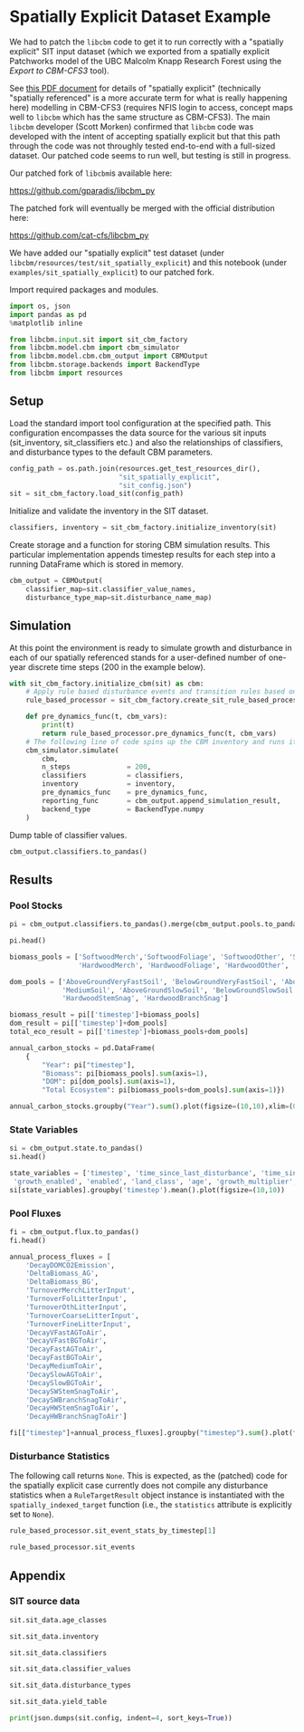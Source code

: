 # Spatially Explicit Dataset Example

We had to patch the `libcbm` code to get it to run correctly with a "spatially explicit" SIT input dataset (which we exported from a spatially explicit Patchworks model of the UBC Malcolm Knapp Research Forest using the _Export to CBM-CFS3_ tool).


See [this PDF document](https://carbon.nfis.org/cbm/downloadFile.action?file_id=1745) for details of "spatially explicit" (technically "spatially referenced" is a more accurate term for what is really happening here) modelling in CBM-CFS3 (requires NFIS login to access, concept maps well to `libcbm` which has the same structure as CBM-CFS3). The main `libcbm` developer (Scott Morken) confirmed that `libcbm` code was developed with the intent of accepting spatially explicit but that this path through the code was not throughly tested end-to-end with a full-sized dataset. Our patched code seems to run well, but testing is still in progress.

Our patched fork of `libcbm`is available here:

https://github.com/gparadis/libcbm_py

The patched fork will eventually be merged with the official distribution here:

https://github.com/cat-cfs/libcbm_py

We have added our "spatially explicit" test dataset (under `libcbm/resources/test/sit_spatially_explicit`) and this notebook (under `examples/sit_spatially_explicit`) to our patched fork.

Import required packages and modules.


```python
import os, json
import pandas as pd
%matplotlib inline
```


```python
from libcbm.input.sit import sit_cbm_factory
from libcbm.model.cbm import cbm_simulator
from libcbm.model.cbm.cbm_output import CBMOutput
from libcbm.storage.backends import BackendType
from libcbm import resources
```

## Setup
Load the standard import tool configuration at the specified path.  This configuration encompasses the data source for the various sit inputs (sit_inventory, sit_classifiers etc.) and also the relationships of classifiers, and disturbance types to the default CBM parameters.


```python
config_path = os.path.join(resources.get_test_resources_dir(),
                           "sit_spatially_explicit",
                           "sit_config.json")
sit = sit_cbm_factory.load_sit(config_path)
```

Initialize and validate the inventory in the SIT dataset.


```python
classifiers, inventory = sit_cbm_factory.initialize_inventory(sit)
```

Create storage and a function for storing CBM simulation results.  This particular implementation appends timestep results for each step into a running DataFrame which is stored in memory.


```python
cbm_output = CBMOutput(
    classifier_map=sit.classifier_value_names,
    disturbance_type_map=sit.disturbance_name_map)
```

## Simulation

At this point the environment is ready to simulate growth and disturbance in each of our spatially referenced stands for a user-defined number of one-year discrete time steps (200 in the example below).


```python
with sit_cbm_factory.initialize_cbm(sit) as cbm:
    # Apply rule based disturbance events and transition rules based on the SIT input
    rule_based_processor = sit_cbm_factory.create_sit_rule_based_processor(sit, cbm)

    def pre_dynamics_func(t, cbm_vars):
        print(t)
        return rule_based_processor.pre_dynamics_func(t, cbm_vars)
    # The following line of code spins up the CBM inventory and runs it through 200 timesteps.
    cbm_simulator.simulate(
        cbm,
        n_steps              = 200,
        classifiers          = classifiers,
        inventory            = inventory,
        pre_dynamics_func    = pre_dynamics_func,
        reporting_func       = cbm_output.append_simulation_result,
        backend_type         = BackendType.numpy
    )
```

Dump table of classifier values.


```python
cbm_output.classifiers.to_pandas()
```
## Results

### Pool Stocks


```python
pi = cbm_output.classifiers.to_pandas().merge(cbm_output.pools.to_pandas(), left_on=["identifier", "timestep"], right_on=["identifier", "timestep"])
```


```python
pi.head()
```
```python
biomass_pools = ['SoftwoodMerch','SoftwoodFoliage', 'SoftwoodOther', 'SoftwoodCoarseRoots', 'SoftwoodFineRoots',
                 'HardwoodMerch', 'HardwoodFoliage', 'HardwoodOther', 'HardwoodCoarseRoots', 'HardwoodFineRoots']

dom_pools = ['AboveGroundVeryFastSoil', 'BelowGroundVeryFastSoil', 'AboveGroundFastSoil', 'BelowGroundFastSoil',
             'MediumSoil', 'AboveGroundSlowSoil', 'BelowGroundSlowSoil', 'SoftwoodStemSnag', 'SoftwoodBranchSnag',
             'HardwoodStemSnag', 'HardwoodBranchSnag']

biomass_result = pi[['timestep']+biomass_pools]
dom_result = pi[['timestep']+dom_pools]
total_eco_result = pi[['timestep']+biomass_pools+dom_pools]

annual_carbon_stocks = pd.DataFrame(
    {
        "Year": pi["timestep"],
        "Biomass": pi[biomass_pools].sum(axis=1),
        "DOM": pi[dom_pools].sum(axis=1),
        "Total Ecosystem": pi[biomass_pools+dom_pools].sum(axis=1)})

annual_carbon_stocks.groupby("Year").sum().plot(figsize=(10,10),xlim=(0,200),ylim=(0,5.4e6))

```
### State Variables


```python
si = cbm_output.state.to_pandas()
si.head()
```
```python
state_variables = ['timestep', 'time_since_last_disturbance', 'time_since_land_class_change',
 'growth_enabled', 'enabled', 'land_class', 'age', 'growth_multiplier', 'regeneration_delay']
si[state_variables].groupby('timestep').mean().plot(figsize=(10,10))
```
### Pool Fluxes


```python
fi = cbm_output.flux.to_pandas()
fi.head()
```
```python
annual_process_fluxes = [
    'DecayDOMCO2Emission',
    'DeltaBiomass_AG',
    'DeltaBiomass_BG',
    'TurnoverMerchLitterInput',
    'TurnoverFolLitterInput',
    'TurnoverOthLitterInput',
    'TurnoverCoarseLitterInput',
    'TurnoverFineLitterInput',
    'DecayVFastAGToAir',
    'DecayVFastBGToAir',
    'DecayFastAGToAir',
    'DecayFastBGToAir',
    'DecayMediumToAir',
    'DecaySlowAGToAir',
    'DecaySlowBGToAir',
    'DecaySWStemSnagToAir',
    'DecaySWBranchSnagToAir',
    'DecayHWStemSnagToAir',
    'DecayHWBranchSnagToAir']
```


```python
fi[["timestep"]+annual_process_fluxes].groupby("timestep").sum().plot(figsize=(15,10))
```
### Disturbance Statistics

The following call returns `None`. This is expected, as the (patched) code for the spatially explicit case currently does not compile any disturbance statistics when a `RuleTargetResult` object instance is instantiated with the `spatially_indexed_target` function (i.e., the `statistics` attribute is explicitly set to `None`).


```python
rule_based_processor.sit_event_stats_by_timestep[1]
```


```python
rule_based_processor.sit_events
```
## Appendix

### SIT source data


```python
sit.sit_data.age_classes
```
```python
sit.sit_data.inventory
```
```python
sit.sit_data.classifiers
```
```python
sit.sit_data.classifier_values
```
```python
sit.sit_data.disturbance_types
```
```python
sit.sit_data.yield_table
```
```python
print(json.dumps(sit.config, indent=4, sort_keys=True))
```
